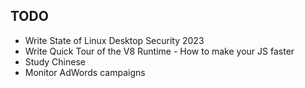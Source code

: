 ## TODO

- Write State of Linux Desktop Security 2023
- Write Quick Tour of the V8 Runtime - How to make your JS faster
- Study Chinese
- Monitor AdWords campaigns
